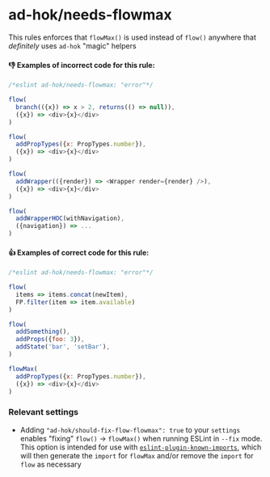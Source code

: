 # ad-hok/needs-flowmax

This rules enforces that `flowMax()` is used instead of `flow()` anywhere that *definitely* uses `ad-hok` "magic" helpers

#### :-1: Examples of **incorrect** code for this rule:
```js
/*eslint ad-hok/needs-flowmax: "error"*/

flow(
  branch(({x}) => x > 2, returns(() => null)),
  ({x}) => <div>{x}</div>
)

flow(
  addPropTypes({x: PropTypes.number}),
  ({x}) => <div>{x}</div>
)

flow(
  addWrapper(({render}) => <Wrapper render={render} />),
  ({x}) => <div>{x}</div>
)

flow(
  addWrapperHOC(withNavigation),
  ({navigation}) => ...
)
```

#### :+1: Examples of **correct** code for this rule:
```js
/*eslint ad-hok/needs-flowmax: "error"*/

flow(
  items => items.concat(newItem),
  FP.filter(item => item.available)
)

flow(
  addSomething(),
  addProps({foo: 3}),
  addState('bar', 'setBar'),
)

flowMax(
  addPropTypes({x: PropTypes.number}),
  ({x}) => <div>{x}</div>
)
```

### Relevant settings

* Adding `"ad-hok/should-fix-flow-flowmax": true` to your `settings` enables "fixing" `flow()` -> `flowMax()` when running ESLint in `--fix` mode. This option is intended
for use with [`eslint-plugin-known-imports`](https://github.com/helixbass/eslint-plugin-known-imports), which will then
generate the `import` for `flowMax` and/or remove the `import` for `flow` as necessary
